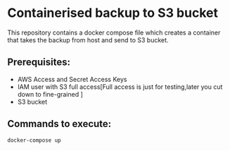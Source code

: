 # Containerised backup to S3 bucket 

This repository contains a docker compose file which creates a container that takes the backup from  host and send to S3 bucket.

## Prerequisites:
* AWS Access and Secret Access Keys 
* IAM user with S3 full access[Full access is just for testing,later you cut down to fine-grained ]
* S3 bucket 

## Commands to execute:
```docker-compose up```
 
